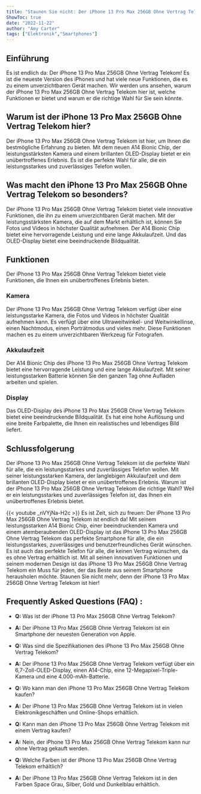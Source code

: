 ```yaml
---
title: "Staunen Sie nicht: Der iPhone 13 Pro Max 256GB Ohne Vertrag Telekom ist hier!"
ShowToc: true 
date: "2022-11-22"
author: "Amy Carter" 
tags: ["Elektronik","Smartphones"]
---
```

## Einführung
Es ist endlich da: Der iPhone 13 Pro Max 256GB Ohne Vertrag Telekom! Es ist die neueste Version des iPhones und hat viele neue Funktionen, die es zu einem unverzichtbaren Gerät machen. Wir werden uns ansehen, warum der iPhone 13 Pro Max 256GB Ohne Vertrag Telekom hier ist, welche Funktionen er bietet und warum er die richtige Wahl für Sie sein könnte.

## Warum ist der iPhone 13 Pro Max 256GB Ohne Vertrag Telekom hier?
Der iPhone 13 Pro Max 256GB Ohne Vertrag Telekom ist hier, um Ihnen die bestmögliche Erfahrung zu bieten. Mit dem neuen A14 Bionic Chip, der leistungsstärksten Kamera und einem brillanten OLED-Display bietet er ein unübertroffenes Erlebnis. Es ist die perfekte Wahl für alle, die ein leistungsstarkes und zuverlässiges Telefon wollen.

## Was macht den iPhone 13 Pro Max 256GB Ohne Vertrag Telekom so besonders?
Der iPhone 13 Pro Max 256GB Ohne Vertrag Telekom bietet viele innovative Funktionen, die ihn zu einem unverzichtbaren Gerät machen. Mit der leistungsstärksten Kamera, die auf dem Markt erhältlich ist, können Sie Fotos und Videos in höchster Qualität aufnehmen. Der A14 Bionic Chip bietet eine hervorragende Leistung und eine lange Akkulaufzeit. Und das OLED-Display bietet eine beeindruckende Bildqualität.

## Funktionen
Der iPhone 13 Pro Max 256GB Ohne Vertrag Telekom bietet viele Funktionen, die Ihnen ein unübertroffenes Erlebnis bieten. 

### Kamera
Der iPhone 13 Pro Max 256GB Ohne Vertrag Telekom verfügt über eine leistungsstarke Kamera, die Fotos und Videos in höchster Qualität aufnehmen kann. Es verfügt über eine Ultraweitwinkel- und Weitwinkellinse, einen Nachtmodus, einen Porträtmodus und vieles mehr. Diese Funktionen machen es zu einem unverzichtbaren Werkzeug für Fotografen.

### Akkulaufzeit
Der A14 Bionic Chip des iPhone 13 Pro Max 256GB Ohne Vertrag Telekom bietet eine hervorragende Leistung und eine lange Akkulaufzeit. Mit seiner leistungsstarken Batterie können Sie den ganzen Tag ohne Aufladen arbeiten und spielen.

### Display
Das OLED-Display des iPhone 13 Pro Max 256GB Ohne Vertrag Telekom bietet eine beeindruckende Bildqualität. Es hat eine hohe Auflösung und eine breite Farbpalette, die Ihnen ein realistisches und lebendiges Bild liefert.

## Schlussfolgerung
Der iPhone 13 Pro Max 256GB Ohne Vertrag Telekom ist die perfekte Wahl für alle, die ein leistungsstarkes und zuverlässiges Telefon wollen. Mit seiner leistungsstarken Kamera, der langlebigen Akkulaufzeit und dem brillanten OLED-Display bietet er ein unübertroffenes Erlebnis. Warum ist der iPhone 13 Pro Max 256GB Ohne Vertrag Telekom die richtige Wahl? Weil er ein leistungsstarkes und zuverlässiges Telefon ist, das Ihnen ein unübertroffenes Erlebnis bietet.

{{< youtube _nVYjNa-H2c >}} 
Es ist Zeit, sich zu freuen: Der iPhone 13 Pro Max 256GB Ohne Vertrag Telekom ist endlich da! Mit seinem leistungsstarken A14 Bionic Chip, einer beeindruckenden Kamera und einem atemberaubenden OLED-Display ist das iPhone 13 Pro Max 256GB Ohne Vertrag Telekom das perfekte Smartphone für alle, die ein leistungsstarkes, zuverlässiges und benutzerfreundliches Gerät wünschen. Es ist auch das perfekte Telefon für alle, die keinen Vertrag wünschen, da es ohne Vertrag erhältlich ist. Mit all seinen innovativen Funktionen und seinem modernen Design ist das iPhone 13 Pro Max 256GB Ohne Vertrag Telekom ein Muss für jeden, der das Beste aus seinem Smartphone herausholen möchte. Staunen Sie nicht mehr, denn der iPhone 13 Pro Max 256GB Ohne Vertrag Telekom ist hier!

## Frequently Asked Questions (FAQ) :
- **Q:** Was ist der iPhone 13 Pro Max 256GB Ohne Vertrag Telekom? 
- **A:** Der iPhone 13 Pro Max 256GB Ohne Vertrag Telekom ist ein Smartphone der neuesten Generation von Apple.

- **Q:** Was sind die Spezifikationen des iPhone 13 Pro Max 256GB Ohne Vertrag Telekom? 
- **A:** Der iPhone 13 Pro Max 256GB Ohne Vertrag Telekom verfügt über ein 6,7-Zoll-OLED-Display, einen A14-Chip, eine 12-Megapixel-Triple-Kamera und eine 4.000-mAh-Batterie.

- **Q:** Wo kann man den iPhone 13 Pro Max 256GB Ohne Vertrag Telekom kaufen? 
- **A:** Der iPhone 13 Pro Max 256GB Ohne Vertrag Telekom ist in vielen Elektronikgeschäften und Online-Shops erhältlich.

- **Q:** Kann man den iPhone 13 Pro Max 256GB Ohne Vertrag Telekom mit einem Vertrag kaufen? 
- **A:** Nein, der iPhone 13 Pro Max 256GB Ohne Vertrag Telekom kann nur ohne Vertrag gekauft werden.

- **Q:** Welche Farben ist der iPhone 13 Pro Max 256GB Ohne Vertrag Telekom erhältlich? 
- **A:** Der iPhone 13 Pro Max 256GB Ohne Vertrag Telekom ist in den Farben Space Grau, Silber, Gold und Dunkelblau erhältlich.


